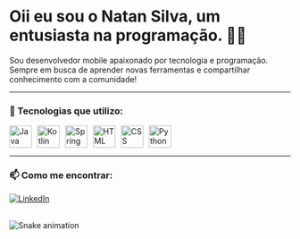 # Oii eu sou o Natan Silva, um entusiasta na programação. 👋🏽

Sou desenvolvedor mobile apaixonado por tecnologia e programação. Sempre em busca de aprender novas ferramentas e compartilhar conhecimento com a comunidade!


---

### 🚀 Tecnologias que utilizo:
<div style="display: flex; flex-wrap: wrap; gap: 10px;">
  <img src="https://cdn.jsdelivr.net/gh/devicons/devicon/icons/java/java-original.svg" alt="Java" width="40" height="40"/>
  <img src="https://cdn.jsdelivr.net/gh/devicons/devicon/icons/kotlin/kotlin-original.svg" alt="Kotlin" width="40" height="40"/>
  <img src="https://cdn.jsdelivr.net/gh/devicons/devicon/icons/spring/spring-original.svg" alt="Spring Boot" width="40" height="40"/>
  <img src="https://cdn.jsdelivr.net/gh/devicons/devicon/icons/html5/html5-original.svg" alt="HTML" width="40" height="40"/>
  <img src="https://cdn.jsdelivr.net/gh/devicons/devicon/icons/css3/css3-original.svg" alt="CSS" width="40" height="40"/>
  <img src="https://cdn.jsdelivr.net/gh/devicons/devicon/icons/python/python-original.svg" alt="Python" width="40" height="40"/>
</div>

---

### 📫 Como me encontrar:
[![LinkedIn](https://img.shields.io/badge/-LinkedIn-0A66C2?style=for-the-badge&logo=linkedin&logoColor=white)](https://www.linkedin.com/in/natan-silva-925705291/)

<br clear="both">

<img src="https://raw.githubusercontent.com/maurodesouza/maurodesouza/output/snake.svg" alt="Snake animation" />


